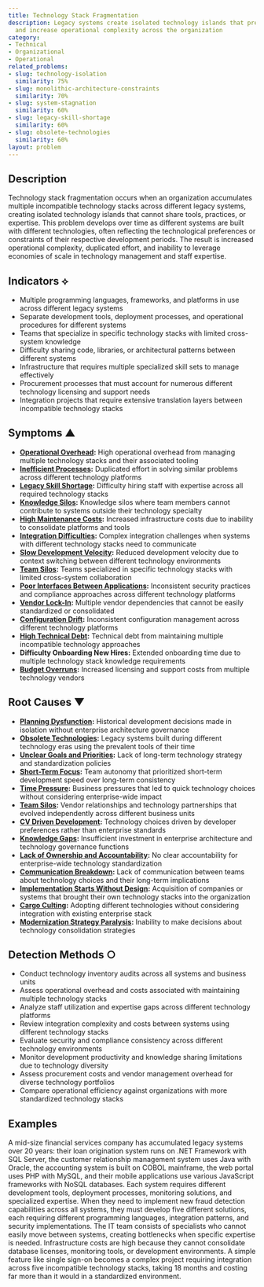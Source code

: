 ```yaml
---
title: Technology Stack Fragmentation
description: Legacy systems create isolated technology islands that prevent standardization
  and increase operational complexity across the organization
category:
- Technical
- Organizational
- Operational
related_problems:
- slug: technology-isolation
  similarity: 75%
- slug: monolithic-architecture-constraints
  similarity: 70%
- slug: system-stagnation
  similarity: 60%
- slug: legacy-skill-shortage
  similarity: 60%
- slug: obsolete-technologies
  similarity: 60%
layout: problem
---
```


## Description

Technology stack fragmentation occurs when an organization accumulates multiple incompatible technology stacks across different legacy systems, creating isolated technology islands that cannot share tools, practices, or expertise. This problem develops over time as different systems are built with different technologies, often reflecting the technological preferences or constraints of their respective development periods. The result is increased operational complexity, duplicated effort, and inability to leverage economies of scale in technology management and staff expertise.

## Indicators ⟡

- Multiple programming languages, frameworks, and platforms in use across different legacy systems
- Separate development tools, deployment processes, and operational procedures for different systems
- Teams that specialize in specific technology stacks with limited cross-system knowledge
- Difficulty sharing code, libraries, or architectural patterns between different systems
- Infrastructure that requires multiple specialized skill sets to manage effectively
- Procurement processes that must account for numerous different technology licensing and support needs
- Integration projects that require extensive translation layers between incompatible technology stacks

## Symptoms ▲

- **[Operational Overhead](operational-overhead.md):** High operational overhead from managing multiple technology stacks and their associated tooling
- **[Inefficient Processes](inefficient-processes.md):** Duplicated effort in solving similar problems across different technology platforms
- **[Legacy Skill Shortage](legacy-skill-shortage.md):** Difficulty hiring staff with expertise across all required technology stacks
- **[Knowledge Silos](knowledge-silos.md):** Knowledge silos where team members cannot contribute to systems outside their technology specialty
- **[High Maintenance Costs](high-maintenance-costs.md):** Increased infrastructure costs due to inability to consolidate platforms and tools
- **[Integration Difficulties](integration-difficulties.md):** Complex integration challenges when systems with different technology stacks need to communicate
- **[Slow Development Velocity](slow-development-velocity.md):** Reduced development velocity due to context switching between different technology environments
- **[Team Silos](team-silos.md):** Teams specialized in specific technology stacks with limited cross-system collaboration
- **[Poor Interfaces Between Applications](poor-interfaces-between-applications.md):** Inconsistent security practices and compliance approaches across different technology platforms
- **[Vendor Lock-In](vendor-lock-in.md):** Multiple vendor dependencies that cannot be easily standardized or consolidated
- **[Configuration Drift](configuration-drift.md):** Inconsistent configuration management across different technology platforms
- **[High Technical Debt](high-technical-debt.md):** Technical debt from maintaining multiple incompatible technology approaches
- **Difficulty Onboarding New Hires:** Extended onboarding time due to multiple technology stack knowledge requirements
- **[Budget Overruns](budget-overruns.md):** Increased licensing and support costs from multiple technology vendors

## Root Causes ▼

- **[Planning Dysfunction](planning-dysfunction.md):** Historical development decisions made in isolation without enterprise architecture governance
- **[Obsolete Technologies](obsolete-technologies.md):** Legacy systems built during different technology eras using the prevalent tools of their time
- **[Unclear Goals and Priorities](unclear-goals-and-priorities.md):** Lack of long-term technology strategy and standardization policies
- **[Short-Term Focus](short-term-focus.md):** Team autonomy that prioritized short-term development speed over long-term consistency
- **[Time Pressure](time-pressure.md):** Business pressures that led to quick technology choices without considering enterprise-wide impact
- **[Team Silos](team-silos.md):** Vendor relationships and technology partnerships that evolved independently across different business units
- **[CV Driven Development](cv-driven-development.md):** Technology choices driven by developer preferences rather than enterprise standards
- **[Knowledge Gaps](knowledge-gaps.md):** Insufficient investment in enterprise architecture and technology governance functions
- **[Lack of Ownership and Accountability](lack-of-ownership-and-accountability.md):** No clear accountability for enterprise-wide technology standardization
- **[Communication Breakdown](communication-breakdown.md):** Lack of communication between teams about technology choices and their long-term implications
- **[Implementation Starts Without Design](implementation-starts-without-design.md):** Acquisition of companies or systems that brought their own technology stacks into the organization
- **[Cargo Culting](cargo-culting.md):** Adopting different technologies without considering integration with existing enterprise stack
- **[Modernization Strategy Paralysis](modernization-strategy-paralysis.md):** Inability to make decisions about technology consolidation strategies

## Detection Methods ○

- Conduct technology inventory audits across all systems and business units
- Assess operational overhead and costs associated with maintaining multiple technology stacks
- Analyze staff utilization and expertise gaps across different technology platforms
- Review integration complexity and costs between systems using different technology stacks
- Evaluate security and compliance consistency across different technology environments
- Monitor development productivity and knowledge sharing limitations due to technology diversity
- Assess procurement costs and vendor management overhead for diverse technology portfolios
- Compare operational efficiency against organizations with more standardized technology stacks

## Examples

A mid-size financial services company has accumulated legacy systems over 20 years: their loan origination system runs on .NET Framework with SQL Server, the customer relationship management system uses Java with Oracle, the accounting system is built on COBOL mainframe, the web portal uses PHP with MySQL, and their mobile applications use various JavaScript frameworks with NoSQL databases. Each system requires different development tools, deployment processes, monitoring solutions, and specialized expertise. When they need to implement new fraud detection capabilities across all systems, they must develop five different solutions, each requiring different programming languages, integration patterns, and security implementations. The IT team consists of specialists who cannot easily move between systems, creating bottlenecks when specific expertise is needed. Infrastructure costs are high because they cannot consolidate database licenses, monitoring tools, or development environments. A simple feature like single sign-on becomes a complex project requiring integration across five incompatible technology stacks, taking 18 months and costing far more than it would in a standardized environment.
